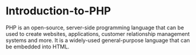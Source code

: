 # Introduction-to-PHP
PHP is an open-source, server-side programming language that can be used to create websites, applications, customer relationship management systems and more. It is a widely-used general-purpose language that can be embedded into HTML.
